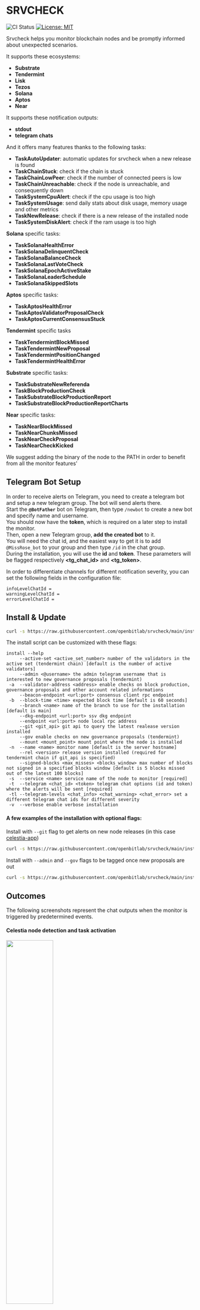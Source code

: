 # SRVCHECK

![CI Status](https://github.com/openbitlab/srvcheck/actions/workflows/ci.yaml/badge.svg)
[![License: MIT](https://img.shields.io/badge/License-MIT-yellow.svg)](https://opensource.org/licenses/MIT)

Srvcheck helps you monitor blockchain nodes and be promptly informed about unexpected scenarios.

It supports these ecosystems:
- **Substrate**
- **Tendermint**
- **Lisk**
- **Tezos**
- **Solana**
- **Aptos**
- **Near**

It supports these notification outputs:
- **stdout**
- **telegram chats**


And it offers many features thanks to the following tasks:
- **TaskAutoUpdater**: automatic updates for srvcheck when a new release is found
- **TaskChainStuck**: check if the chain is stuck
- **TaskChainLowPeer**: check if the number of connected peers is low
- **TaskChainUnreachable**: check if the node is unreachable, and consequently down
- **TaskSystemCpuAlert**: check if the cpu usage is too high
- **TaskSystemUsage**: send daily stats about disk usage, memory usage and other metrics
- **TaskNewRelease**: check if there is a new release of the installed node
- **TaskSystemDiskAlert**: check if the ram usage is too high

**Solana** specific tasks:
- **TaskSolanaHealthError**
- **TaskSolanaDelinquentCheck**
- **TaskSolanaBalanceCheck**
- **TaskSolanaLastVoteCheck**
- **TaskSolanaEpochActiveStake**
- **TaskSolanaLeaderSchedule**
- **TaskSolanaSkippedSlots**

**Aptos** specific tasks:
- **TaskAptosHealthError**
- **TaskAptosValidatorProposalCheck**
- **TaskAptosCurrentConsensusStuck**

**Tendermint** specific tasks
- **TaskTendermintBlockMissed**
- **TaskTendermintNewProposal**
- **TaskTendermintPositionChanged**
- **TaskTendermintHealthError**

**Substrate** specific tasks:
- **TaskSubstrateNewReferenda**
- **TaskBlockProductionCheck**
- **TaskSubstrateBlockProductionReport**
- **TaskSubstrateBlockProductionReportCharts**

**Near** specific tasks:
- **TaskNearBlockMissed**
- **TaskNearChunksMissed**
- **TaskNearCheckProposal**
- **TaskNearCheckKicked**

We suggest adding the binary of the node to the PATH in order to benefit from all the monitor features' 

## Telegram Bot Setup

In order to receive alerts on Telegram, you need to create a telegram bot and setup a new telegram group. The bot will send alerts there.<br>
Start the **`@BotFather`** bot on Telegram, then type `/newbot` to create a new bot and specify name and username.<br>
You should now have the **token**, which is required on a later step to install the monitor.<br>
Then, open a new Telegram group, **add the created bot** to it.<br>
You will need the chat id, and the easiest way to get it is to add `@MissRose_bot` to your group and then type `/id` in the chat group.<br>
During the installation, you will use the **id** and **token**. These parameters will be flagged respectively **<tg_chat_id>** and **<tg_token>**.

In order to differentiate channels for different notification severity, you can set the following fields in the configuration file:

```
infoLevelChatId =
warningLevelChatId =
errorLevelChatId =
```

## Install & Update

```bash 
curl -s https://raw.githubusercontent.com/openbitlab/srvcheck/main/install.sh | bash -s -- -t <tg_chat_id> <tg_token> -s <service_name> <optional_flags>
```

The install script can be customized with these flags:

```
install --help
     --active-set <active_set_number> number of the validators in the active set (tendermint chain) [default is the number of active validators]
     --admin <@username> the admin telegram username that is interested to new governance proposals (tendermint)
 -a  --validator-address <address> enable checks on block production, governance proposals and other account related informations
     --beacon-endpoint <url:port> consensus client rpc endpoint
 -b  --block-time <time> expected block time [default is 60 seconds]
     --branch <name> name of the branch to use for the installation [default is main]
     --dkg-endpoint <url:port> ssv dkg endpoint
     --endpoint <url:port> node local rpc address
     --git <git_api> git api to query the latest realease version installed     
     --gov enable checks on new governance proposals (tendermint)
     --mount <mount_point> mount point where the node is installed
 -n  --name <name> monitor name [default is the server hostname]
     --rel <version> release version installed (required for tendermint chain if git_api is specified)          
     --signed-blocks <max_misses> <blocks_window> max number of blocks not signed in a specified blocks window [default is 5 blocks missed out of the latest 100 blocks]
 -s  --service <name> service name of the node to monitor [required]
 -t  --telegram <chat_id> <token> telegram chat options (id and token) where the alerts will be sent [required]
 -tl --telegram-levels <chat_info> <chat_warning> <chat_error> set a different telegram chat ids for different severity
 -v  --verbose enable verbose installation
```

#### A few examples of the installation with optional flags:

Install with `--git` flag to get alerts on new node releases (in this case [celestia-app](https://github.com/celestiaorg/celestia-app))

```bash 
curl -s https://raw.githubusercontent.com/openbitlab/srvcheck/main/install.sh | bash -s -- -t <tg_chat_id> <tg_token> -s <service_name> --git celestiaorg/celestia-app
```

Install with `--admin` and `--gov` flags to be tagged once new proposals are out

```bash 
curl -s https://raw.githubusercontent.com/openbitlab/srvcheck/main/install.sh | bash -s -- -t <tg_chat_id> <tg_token> -s <service_name> --admin @MyTelegramUsername --gov
```

## Outcomes

The following screenshots represent the chat outputs when the monitor is triggered by predetermined events.

#### Celestia node detection and task activation

<img width=50% src="https://user-images.githubusercontent.com/49374667/230424648-11471db6-25fc-4cde-83c8-60778681b915.jpg" />

#### Daily stats

<img width=50% src="https://user-images.githubusercontent.com/49374667/230424699-42fdb043-e2d8-4a20-8e08-399d03893b9d.jpg" />

#### System usage charts (in the last month or since node setup)

<img width=75% src="https://user-images.githubusercontent.com/49374667/230424743-45776691-0442-46b2-a1db-ac9260b1f68d.jpg" />

## Configuration
Edit /etc/srvcheck.conf:

```
; telegram notifications 
[notification.telegram]
enabled = true
apiToken = 
chatIds = 
infoLevelChatId =
warningLevelChatId =
errorLevelChatId =

; a dummy notification wich prints to stdout
[notification.dummy]
enabled = true

; chain settings
[chain]
; name to be displayed on notifications
name = 
; chain type (e.g. "tendermint" | "substrate")
type = 
; systemd service name
service = 
; endpoint uri, if different from default
endpoint = 
; block time
blockTime =
activeSet = 
thresholdNotsigned = 
criticalThresholdNotsigned = 
blockWindow = 
; Github repository (org/repo)
ghRepository = 
; software version
localVersion = 
; validator address
validatorAddress = 
; mount point
mountPoint = 

; task specific settings
[tasks]
; comma separated list of disabled tasks
disabled = TaskTendermintNewProposal
; enable auto recovery
autoRecover = true 
; Governance administrator (proposal voting, with @), optional
govAdmin =
```

## Credits

Made with love by the [Openbitlab](https://openbitlab.com) team


## License

Read the LICENSE file.
